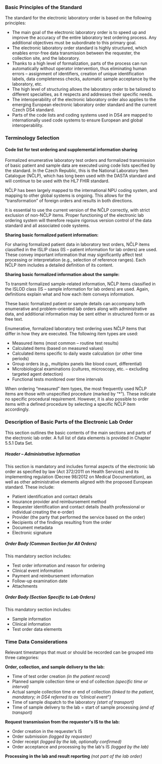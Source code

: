 ### Basic Principles of the Standard

The standard for the electronic laboratory order is based on the following principles:

- The main goal of the electronic laboratory order is to speed up and improve the accuracy of the entire laboratory test ordering process. Any additional objectives must be subordinate to this primary goal.
- The electronic laboratory order standard is highly structured, which enables error-free data transmission between the requester, the collection site, and the laboratory.
- Thanks to a high level of formalization, parts of the process can run automatically without operator intervention, thus eliminating human errors – assignment of identifiers, creation of unique identification labels, data completeness checks, automatic sample acceptance by the laboratory, etc.
- The high level of structuring allows the laboratory order to be tailored to different specialties, as it respects and addresses their specific needs.
- The interoperability of the electronic laboratory order also applies to the emerging European electronic laboratory order standard and the current Czech DS4 standard.
- Parts of the code lists and coding systems used in DS4 are mapped to internationally used code systems to ensure European and global interoperability.

### Terminology Selection

#### **Code list for test ordering and supplemental information sharing**

Formalized enumerative laboratory test orders and formalized transmission of basic patient and sample data are executed using code lists specified by the standard. In the Czech Republic, this is the National Laboratory Item Catalogue (NČLP), which has long been used with the DASTA standard and will continue to be used with the HL7 FHIR standard.

NČLP has been largely mapped to the international NPU coding system, and mapping to other global systems is ongoing. This allows for the “transformation” of foreign orders and results in both directions.

It is essential to use the current version of the NČLP correctly, with strict exclusion of non-NČLP items. Proper functioning of the electronic lab ordering system will therefore require rigorous version control of the data standard and all associated code systems.

**Sharing basic formalized patient information:**

For sharing formalized patient data in laboratory test orders, NČLP items classified in the ISLIP class (IS – patient information for lab orders) are used. These convey important information that may significantly affect test processing or interpretation (e.g., selection of reference ranges). Each NČLP item includes a detailed definition of its content.

**Sharing basic formalized information about the sample:**

To transmit formalized sample-related information, NČLP items classified in the ISLOD class (IS – sample information for lab orders) are used. Again, definitions explain what and how each item conveys information.

These basic formalized patient or sample details can accompany both enumerative and problem-oriented lab orders along with administrative data, and additional information may be sent either in structured form or as free text.

Enumerative, formalized laboratory test ordering uses NČLP items that differ in how they are executed. The following item types are used:

- Measured items (most common – routine test results)
- Calculated items (based on measured values)
- Calculated items specific to daily waste calculation (or other time periods)
- Group orders (e.g., multiplex panels like blood count, differential)
- Microbiological examinations (cultures, microscopy, etc. – excluding targeted agent detection)
- Functional tests monitored over time intervals

When ordering “measured” item types, the most frequently used NČLP items are those with unspecified procedure (marked by “*”). These indicate no specific procedural requirement. However, it is also possible to order items with a defined procedure by selecting a specific NČLP item accordingly.

### **Description of Basic Parts of the Electronic Lab Order**

This section outlines the basic contents of the main sections and parts of the electronic lab order. A full list of data elements is provided in Chapter 5.5.1 Data Set.

##### Header – Administrative Information

This section is mandatory and includes formal aspects of the electronic lab order as specified by law (Act 372/2011 on Health Services) and its implementing regulation (Decree 98/2012 on Medical Documentation), as well as other administrative elements aligned with the proposed European standard. These include:

- Patient identification and contact details
- Insurance provider and reimbursement method
- Requester identification and contact details (health professional or individual creating the e-order)
- Provider (the party that performed the service based on the order)
- Recipients of the findings resulting from the order
- Document metadata
- Electronic signature

##### Order Body (Common Section for All Orders)

This mandatory section includes:

- Test order information and reason for ordering
- Clinical event information
- Payment and reimbursement information
- Follow-up examination date
- Attachments

##### Order Body (Section Specific to Lab Orders)

This mandatory section includes:

- Sample information
- Clinical information
- Test order data elements

### **Time Data Considerations**

Relevant timestamps that must or should be recorded can be grouped into three categories:

**Order, collection, and sample delivery to the lab:**

- Time of test order creation _(in the patient record)_
- Planned sample collection time or end of collection _(specific time or interval)_
- Actual sample collection time or end of collection _(linked to the patient, mandatory; in DS4 referred to as “clinical event”)_
- Time of sample dispatch to the laboratory _(start of transport)_
- Time of sample delivery to the lab = start of sample processing _(end of transport)_

**Request transmission from the requester's IS to the lab:**

- Order creation in the requester’s IS
- Order submission _(logged by requester)_
- Order receipt _(logged by the lab, optionally confirmed)_
- Order acceptance and processing by the lab's IS _(logged by the lab)_

**Processing in the lab and result reporting** _(not part of the lab order)_
